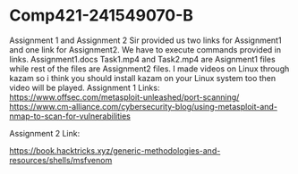 # Comp421-241549070-B
Assignment 1 and Assignment 2
Sir provided us two links for Assignment1 and one link for Assignment2. We have to execute commands provided in links. Assignment1.docs Task1.mp4 and Task2.mp4 are Asignment1 files while rest of the files are Assignment2 files. I made videos on Linux through kazam so i think you should install kazam on your Linux system too then video will be played. 
Assignment 1 Links:                                                                                                                                                               
https://www.offsec.com/metasploit-unleashed/port-scanning/                                                                                                                                                     
https://www.cm-alliance.com/cybersecurity-blog/using-metasploit-and-nmap-to-scan-for-vulnerabilities

Assignment 2 Link:

 https://book.hacktricks.xyz/generic-methodologies-and-resources/shells/msfvenom
